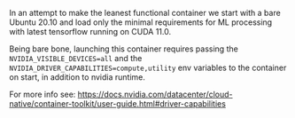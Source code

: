 In an attempt to make the leanest functional container we start with a bare Ubuntu 20.10 and load only the minimal requirements for ML processing with latest tensorflow running on CUDA 11.0.

Being bare bone, launching this container requires passing the `NVIDIA_VISIBLE_DEVICES=all` and the `NVIDIA_DRIVER_CAPABILITIES=compute,utility` env variables to the container on start, in addition to nvidia runtime.

For more info see: https://docs.nvidia.com/datacenter/cloud-native/container-toolkit/user-guide.html#driver-capabilities
